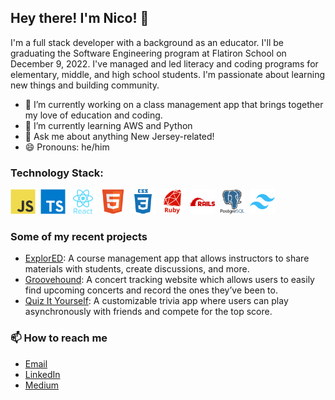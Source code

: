 ## Hey there! I'm Nico! 👋

I'm a full stack developer with a background as an educator. I'll be graduating the Software Engineering program at Flatiron School on December 9, 2022. I've managed and led literacy and coding programs for elementary, middle, and high school students. I'm passionate about learning new things and building community.

- 🔭 I’m currently working on a class management app that brings together my love of education and coding. 
- 🌱 I’m currently learning AWS and Python
- 💬 Ask me about anything New Jersey-related!
- 😄 Pronouns: he/him

### Technology Stack:
<div>
<img src="https://github.com/devicons/devicon/blob/master/icons/javascript/javascript-original.svg" title="JavaScript" alt="JavaScript" width="40" height="40"/>&nbsp;
<img src="https://github.com/devicons/devicon/blob/master/icons/typescript/typescript-original.svg" title="TypeScript" alt="TypeScript" width="40" height="40"/>&nbsp;
<img src="https://github.com/devicons/devicon/blob/master/icons/react/react-original-wordmark.svg" title="React" alt="React" width="40" height="40"/>&nbsp; 
<img src="https://github.com/devicons/devicon/blob/master/icons/html5/html5-original.svg" title="HTML5" alt="HTML" width="40" height="40"/>&nbsp;
<img src="https://github.com/devicons/devicon/blob/master/icons/css3/css3-plain-wordmark.svg" title="CSS3" alt="CSS" width="40" height="40"/>&nbsp;
<img src="https://github.com/devicons/devicon/blob/master/icons/ruby/ruby-plain-wordmark.svg" title="Ruby" alt="Ruby" width="40" height="40"/>&nbsp;
<img src="https://github.com/devicons/devicon/blob/master/icons/rails/rails-plain-wordmark.svg" title="Rails" alt="Rails" width="40" height="40"/>&nbsp;
<img src="https://github.com/devicons/devicon/blob/master/icons/postgresql/postgresql-original-wordmark.svg" title="PostgreSQL" alt="PostgreSQL" width="40" height="40"/>&nbsp;
<img src="https://github.com/devicons/devicon/blob/master/icons/tailwindcss/tailwindcss-plain.svg" title="Tailwind" alt="Tailwind" width="40" height="40"/>&nbsp;
</div>

### Some of my recent projects
- [ExplorED](https://github.com/nicogarbaccio/explored): A course management app that allows instructors to share materials with students, create discussions, and more.
- [Groovehound](https://github.com/nicogarbaccio/groovehound): A concert tracking website which allows users to easily find upcoming concerts and record the ones they’ve been to.
- [Quiz It Yourself](https://github.com/nicogarbaccio/trivia-front-end): A customizable trivia app where users can play asynchronously with friends and compete for the top score.

### 📫 How to reach me
- [Email](mailto:garbaccio20@gmail.com)
- [LinkedIn](https://www.linkedin.com/in/nicogarbaccio/)
- [Medium](https://medium.com/@nicogarbaccio)
